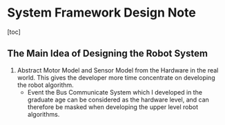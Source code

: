 # System Framework Design Note

[toc]

## The Main Idea of Designing the Robot System
1. Abstract Motor Model and Sensor Model from the Hardware in the real world. This gives the developer more time concentrate on developing the robot algorithm.
	- Event the Bus Communicate System which I developed in the graduate age can be considered as the hardware level, and can therefore be masked when developing the upper level robot algorithms.
